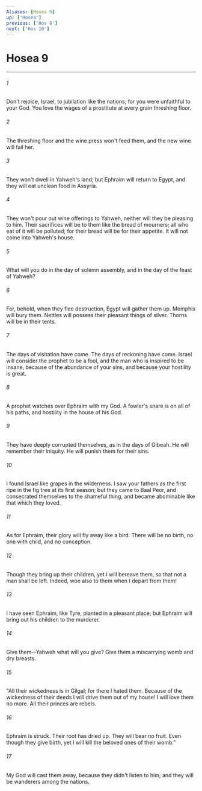 ```yaml
---
Aliases: [Hosea 9]
up: ['Hosea']
previous: ['Hos 8']
next: ['Hos 10']
---
```

# Hosea 9
***





###### 1 

Don't rejoice, Israel, to jubilation like the nations; for you were unfaithful to your God. You love the wages of a prostitute at every grain threshing floor. 



###### 2 

The threshing floor and the wine press won't feed them, and the new wine will fail her. 



###### 3 

They won't dwell in Yahweh's land; but Ephraim will return to Egypt, and they will eat unclean food in Assyria. 



###### 4 

They won't pour out wine offerings to Yahweh, neither will they be pleasing to him. Their sacrifices will be to them like the bread of mourners; all who eat of it will be polluted; for their bread will be for their appetite. It will not come into Yahweh's house. 



###### 5 

What will you do in the day of solemn assembly, and in the day of the feast of Yahweh? 



###### 6 

For, behold, when they flee destruction, Egypt will gather them up. Memphis will bury them. Nettles will possess their pleasant things of silver. Thorns will be in their tents. 



###### 7 

The days of visitation have come. The days of reckoning have come. Israel will consider the prophet to be a fool, and the man who is inspired to be insane, because of the abundance of your sins, and because your hostility is great. 



###### 8 

A prophet watches over Ephraim with my God. A fowler's snare is on all of his paths, and hostility in the house of his God. 



###### 9 

They have deeply corrupted themselves, as in the days of Gibeah. He will remember their iniquity. He will punish them for their sins. 



###### 10 

I found Israel like grapes in the wilderness. I saw your fathers as the first ripe in the fig tree at its first season; but they came to Baal Peor, and consecrated themselves to the shameful thing, and became abominable like that which they loved. 



###### 11 

As for Ephraim, their glory will fly away like a bird. There will be no birth, no one with child, and no conception. 



###### 12 

Though they bring up their children, yet I will bereave them, so that not a man shall be left. Indeed, woe also to them when I depart from them! 



###### 13 

I have seen Ephraim, like Tyre, planted in a pleasant place; but Ephraim will bring out his children to the murderer. 



###### 14 

Give them--Yahweh what will you give? Give them a miscarrying womb and dry breasts. 



###### 15 

"All their wickedness is in Gilgal; for there I hated them. Because of the wickedness of their deeds I will drive them out of my house! I will love them no more. All their princes are rebels. 



###### 16 

Ephraim is struck. Their root has dried up. They will bear no fruit. Even though they give birth, yet I will kill the beloved ones of their womb." 



###### 17 

My God will cast them away, because they didn't listen to him; and they will be wanderers among the nations.
